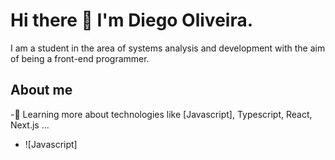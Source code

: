   # Hi there 👋 I'm Diego Oliveira.
  I am a student in the area of ​​systems analysis and development with the aim of being a front-end programmer.
  ## About me
  -🌱 Learning more about technologies like [Javascript], Typescript, React, Next.js ...
  - ![Javascript]
  
<!--
**DiegoFernands/DiegoFernands** is a ✨ _special_ ✨ repository because its `README.md` (this file) appears on your GitHub profile.

Here are some ideas to get you started:

- 🔭 I’m currently working on ...
- 🌱 I’m currently learning ...
- 👯 I’m looking to collaborate on ...
- 🤔 I’m looking for help with ...
- 💬 Ask me about ...
- 📫 How to reach me: ...
- 😄 Pronouns: ...
- ⚡ Fun fact: ...
-->
